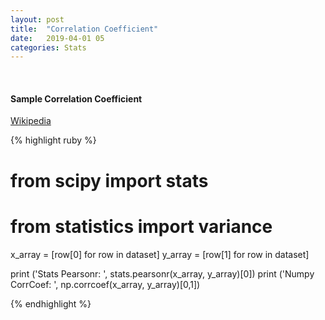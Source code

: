 ```yaml
---
layout: post
title:  "Correlation Coefficient"
date:   2019-04-01 05
categories: Stats
---
```

<br />
<h4>Sample Correlation Coefficient</h4>

<a href="https://en.wikipedia.org/wiki/Correlation_and_dependence#Pearson's_product-moment_coefficient">
Wikipedia
</a>

{% highlight ruby %}
# from scipy import stats
# from statistics import variance

x_array = [row[0] for row in dataset]
y_array = [row[1] for row in dataset]


print ('Stats Pearsonr: ', stats.pearsonr(x_array, y_array)[0])
print ('Numpy CorrCoef: ', np.corrcoef(x_array, y_array)[0,1])

{% endhighlight %}
